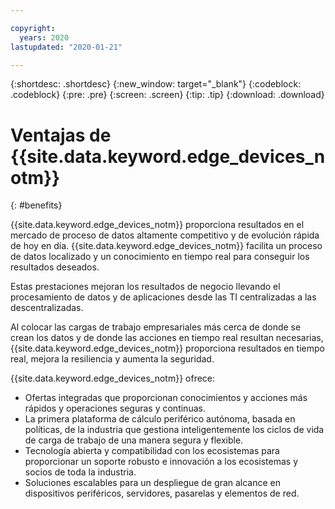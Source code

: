 ```yaml
---

copyright:
  years: 2020
lastupdated: "2020-01-21"

---
```


{:shortdesc: .shortdesc}
{:new_window: target="_blank"}
{:codeblock: .codeblock}
{:pre: .pre}
{:screen: .screen}
{:tip: .tip}
{:download: .download}

# Ventajas de {{site.data.keyword.edge_devices_notm}}
{: #benefits}

{{site.data.keyword.edge_devices_notm}} proporciona resultados en el mercado de proceso de datos altamente competitivo y de evolución rápida de hoy en día. {{site.data.keyword.edge_devices_notm}} facilita un proceso de datos localizado y un conocimiento en tiempo real para conseguir los resultados deseados.

Estas prestaciones mejoran los resultados de negocio llevando el procesamiento de datos y de aplicaciones desde las TI centralizadas a las descentralizadas.

Al colocar las cargas de trabajo empresariales más cerca de donde se crean los datos y de donde las acciones en tiempo real resultan necesarias, {{site.data.keyword.edge_devices_notm}} proporciona resultados en tiempo real, mejora la resiliencia y aumenta la seguridad.

{{site.data.keyword.edge_devices_notm}} ofrece: 

* Ofertas integradas que proporcionan conocimientos y acciones más rápidos y operaciones seguras y continuas.
* La primera plataforma de cálculo periférico autónoma, basada en políticas, de la industria que gestiona inteligentemente los ciclos de vida de carga
de trabajo de una manera segura y flexible.
* Tecnología abierta y compatibilidad con los ecosistemas para proporcionar un soporte robusto e innovación a los ecosistemas y socios de toda la industria.
* Soluciones escalables para un despliegue de gran alcance en dispositivos periféricos, servidores, pasarelas y elementos de red.
